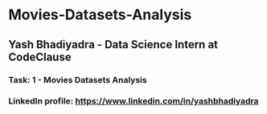 # Movies-Datasets-Analysis

## Yash Bhadiyadra - Data Science Intern at CodeClause

### Task: 1 - Movies Datasets Analysis

### LinkedIn profile: https://www.linkedin.com/in/yashbhadiyadra
